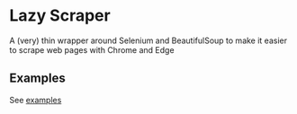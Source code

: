 # Lazy Scraper
A (very) thin wrapper around Selenium and BeautifulSoup to make it easier to scrape web pages with Chrome and Edge
## Examples
See [examples](src/lazyscraper/examples.py)